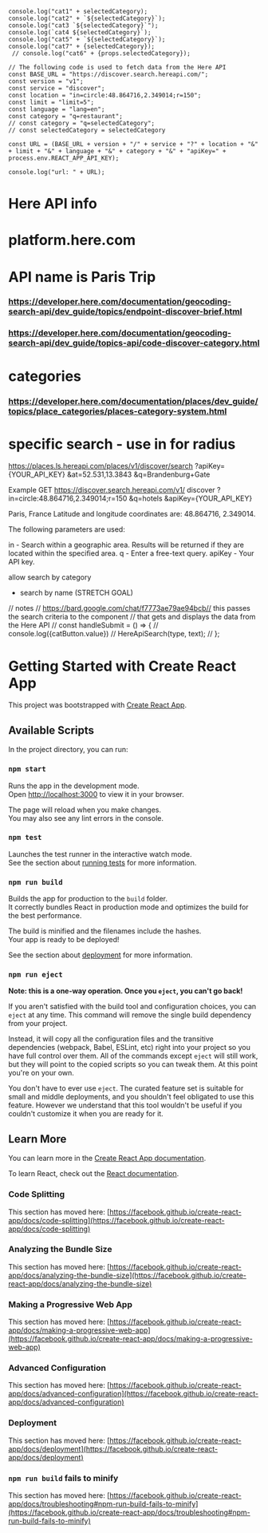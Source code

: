     console.log("cat1" + selectedCategory);
    console.log("cat2" + `${selectedCategory}`);
    console.log("cat3 `${selectedCategory}`");
    console.log(`cat4 ${selectedCategory}`);
    console.log("cat5" + `${selectedCategory}`);
    console.log("cat7" + {selectedCategory});
     // console.log("cat6" + {props.selectedCategory});

    // The following code is used to fetch data from the Here API
    const BASE_URL = "https://discover.search.hereapi.com/";
    const version = "v1";
    const service = "discover";
    const location = "in=circle:48.864716,2.349014;r=150";
    const limit = "limit=5";
    const language = "lang=en";
    const category = "q=restaurant";
    // const category = "q=selectedCategory";
    // const selectedCategory = selectedCategory

    const URL = (BASE_URL + version + "/" + service + "?" + location + "&" + limit + "&" + language + "&" + category + "&" + "apiKey=" + process.env.REACT_APP_API_KEY);

    console.log("url: " + URL);

# Here API info

# platform.here.com
# API name is Paris Trip

### https://developer.here.com/documentation/geocoding-search-api/dev_guide/topics/endpoint-discover-brief.html

### https://developer.here.com/documentation/geocoding-search-api/dev_guide/topics-api/code-discover-category.html

# categories
### https://developer.here.com/documentation/places/dev_guide/topics/place_categories/places-category-system.html

# specific search - use in for radius
https://places.ls.hereapi.com/places/v1/discover/search
?apiKey={YOUR_API_KEY}
&at=52.531,13.3843
&q=Brandenburg+Gate


Example
GET https://discover.search.hereapi.com/v1/
    discover
    ?in=circle:48.864716,2.349014;r=150
    &q=hotels
    &apiKey={YOUR_API_KEY}

Paris, France
Latitude and longitude coordinates are: 48.864716, 2.349014.

The following parameters are used:

in - Search within a geographic area. Results will be returned if they are located within the specified area.
q - Enter a free-text query.
apiKey - Your API key.

allow search by category
- search by name (STRETCH GOAL)




// notes
// https://bard.google.com/chat/f7773ae79ae94bcb// this passes the search criteria to the component
// that gets and displays the data from the Here API
// const handleSubmit = () => {
    // console.log({catButton.value})
    // HereApiSearch(type, text);
// };

# Getting Started with Create React App

This project was bootstrapped with [Create React App](https://github.com/facebook/create-react-app).

## Available Scripts

In the project directory, you can run:

### `npm start`

Runs the app in the development mode.\
Open [http://localhost:3000](http://localhost:3000) to view it in your browser.

The page will reload when you make changes.\
You may also see any lint errors in the console.

### `npm test`

Launches the test runner in the interactive watch mode.\
See the section about [running tests](https://facebook.github.io/create-react-app/docs/running-tests) for more information.

### `npm run build`

Builds the app for production to the `build` folder.\
It correctly bundles React in production mode and optimizes the build for the best performance.

The build is minified and the filenames include the hashes.\
Your app is ready to be deployed!

See the section about [deployment](https://facebook.github.io/create-react-app/docs/deployment) for more information.

### `npm run eject`

**Note: this is a one-way operation. Once you `eject`, you can't go back!**

If you aren't satisfied with the build tool and configuration choices, you can `eject` at any time. This command will remove the single build dependency from your project.

Instead, it will copy all the configuration files and the transitive dependencies (webpack, Babel, ESLint, etc) right into your project so you have full control over them. All of the commands except `eject` will still work, but they will point to the copied scripts so you can tweak them. At this point you're on your own.

You don't have to ever use `eject`. The curated feature set is suitable for small and middle deployments, and you shouldn't feel obligated to use this feature. However we understand that this tool wouldn't be useful if you couldn't customize it when you are ready for it.

## Learn More

You can learn more in the [Create React App documentation](https://facebook.github.io/create-react-app/docs/getting-started).

To learn React, check out the [React documentation](https://reactjs.org/).

### Code Splitting

This section has moved here: [https://facebook.github.io/create-react-app/docs/code-splitting](https://facebook.github.io/create-react-app/docs/code-splitting)

### Analyzing the Bundle Size

This section has moved here: [https://facebook.github.io/create-react-app/docs/analyzing-the-bundle-size](https://facebook.github.io/create-react-app/docs/analyzing-the-bundle-size)

### Making a Progressive Web App

This section has moved here: [https://facebook.github.io/create-react-app/docs/making-a-progressive-web-app](https://facebook.github.io/create-react-app/docs/making-a-progressive-web-app)

### Advanced Configuration

This section has moved here: [https://facebook.github.io/create-react-app/docs/advanced-configuration](https://facebook.github.io/create-react-app/docs/advanced-configuration)

### Deployment

This section has moved here: [https://facebook.github.io/create-react-app/docs/deployment](https://facebook.github.io/create-react-app/docs/deployment)

### `npm run build` fails to minify

This section has moved here: [https://facebook.github.io/create-react-app/docs/troubleshooting#npm-run-build-fails-to-minify](https://facebook.github.io/create-react-app/docs/troubleshooting#npm-run-build-fails-to-minify)
